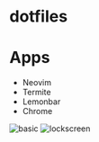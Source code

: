 dotfiles
========

# Apps
- Neovim
- Termite
- Lemonbar
- Chrome

![basic](https://raw.github.com/baabelfish/dotfiles/master/.ss1.png)
![lockscreen](https://raw.github.com/baabelfish/dotfiles/master/.ss2.png)

